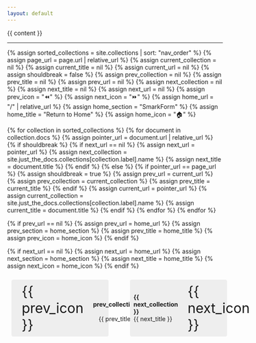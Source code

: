 ```yaml
---
layout: default
---
```




{{ content }}

<hr/>



{% assign sorted_collections = site.collections | sort: "nav_order" %}
{% assign page_url = page.url | relative_url %}
{% assign current_collection = nil %}
{% assign current_title = nil %}
{% assign current_url = nil %}
{% assign shouldbreak = false %}
{% assign prev_collection = nil %}
{% assign prev_title = nil %}
{% assign prev_url = nil %}
{% assign next_collection = nil %}
{% assign next_title = nil %}
{% assign next_url = nil %}
{% assign prev_icon = "⏪" %}
{% assign next_icon = "⏩" %}
{% assign home_url = "/" | relative_url %}
{% assign home_section = "SmarkForm" %}
{% assign home_title = "Return to Home" %}
{% assign home_icon = "🏠" %}

{% for collection in sorted_collections %}
  {% for document in collection.docs %}
   {% assign pointer_url = document.url | relative_url %}
   {% if shouldbreak %}
    {% if next_url == nil %}
     {% assign next_url = pointer_url %}
     {% assign next_collection = site.just_the_docs.collections[collection.label].name %}
     {% assign next_title = document.title %}
    {% endif %}
   {% else %}
    {% if pointer_url == page_url %}
     {% assign shouldbreak = true %}
     {% assign prev_url = current_url %}
     {% assign prev_collection = current_collection %}
     {% assign prev_title = current_title %}
    {% endif %}
    {% assign current_url = pointer_url %}
    {% assign current_collection = site.just_the_docs.collections[collection.label].name %}
    {% assign current_title = document.title %}
   {% endif %}
  {% endfor %}
{% endfor %}

<!-- ](Break Markdown Syntax Hilighting misscompilance)  -->


{% if prev_url == nil %}
 {% assign prev_url = home_url %}
 {% assign prev_section = home_section %}
 {% assign prev_title = home_title %}
 {% assign prev_icon = home_icon %}
{% endif %}

{% if next_url == nil %}
 {% assign next_url = home_url %}
 {% assign next_section = home_section %}
 {% assign next_title = home_title %}
 {% assign next_icon = home_icon %}
{% endif %}


<!-- Style tweaks -->
<!-- ------------ -->

<style>


  /* h1 -> (Page title) */
  /* h2 -> x. */
  /* h3 -> x.y */
  /* h4 -> x.y.z */
  body {
    counter-reset: h2-counter;
  }

  /* Style and increment h2 */
  main>h2 {
    counter-reset: h3-counter;
    counter-increment: h2-counter;
  }
  main>h2::before {
    content: counter(h2-counter) ". ";
  }

  /* Style and increment h3 */
  main>h3 {
    counter-reset: h4-counter;
    counter-increment: h3-counter;
  }
  main>h3::before {
    content: counter(h2-counter) "." counter(h3-counter) ". ";
  }

  /* Style and increment h4 */
  main>h4 {
    counter-increment: h4-counter;
    line-height: 3em;
    font-size: 1.2em !important;
    text-transform: none !important;
  }
  main>h4::before {
    content: counter(h2-counter) "." counter(h3-counter) "." counter(h4-counter) ". ";
  }


  /* (Untested) */
  main>h5, h6 {
    line-height: 3em;
    font-size: 1.2em !important;
    color: #000077;
    text-transform: none !important;
  }
  main>h5::before {
    content: "► ";
  }
  main>h6::before {
    content: "▻ ";
  }



  /* TOC */
  .main-content .chaptertoc>ul {
    margin-left: 1em;
    counter-reset: item-counter;
    list-style: none;
  }

  /* Style and increment top-level list items */
  .main-content .chaptertoc>ul > li {
    counter-reset: subitem-counter;
    counter-increment: item-counter;
    list-style: none !important;
  }
  .main-content .chaptertoc>ul > li::before {
    content: counter(item-counter) ". ";
    font-weight: bold;
    margin-right: 0.5em;
    margin-left: -1.3em !important;
  }

  /* Style and increment second-level list items */
  .main-content .chaptertoc:not(.toplevel)>ul > li > ul {
    counter-reset: subitem-counter;
    list-style: none;
    padding-left: 1.5em;
  }
  .main-content .chaptertoc:not(.toplevel)>ul > li > ul > li {
    counter-reset: subsubitem-counter;
    counter-increment: subitem-counter;
  }
  .main-content .chaptertoc:not(.toplevel)>ul > li > ul > li::before {
    content: counter(item-counter) "." counter(subitem-counter) ". ";
    font-weight: normal;
    margin-right: 0.5em;
    margin-left: -2em !important;
  }

  /* Style and increment third-level list items */
  .main-content .chaptertoc:not(.toplevel)>ul > li > ul > li > ul {
    list-style: none;
    padding-left: 1.5em;
  }
  .main-content .chaptertoc:not(.toplevel)>ul > li > ul > li > ul > li {
    counter-increment: subsubitem-counter;
  }
  .main-content .chaptertoc:not(.toplevel)>ul > li > ul > li > ul > li::before {
    content: counter(item-counter) "." counter(subitem-counter) "." counter(subsubitem-counter) ". ";
    margin-right: 0.5em;
    margin-left: -2.8em !important;
  }







</style>


<!-- Bottom bar -->
<!-- ---------- -->

<style>
.bottom-bar {
    display: flex;
    justify-content: space-between;
    padding: 10px;
    bottom: 0;
    left: 0;
    width: 100%;
}

.bottom-bar .nav-link {
    display: flex;
    align-items: center;
    background: #eee;
    border-radius: .3em;
    max-width: 45%;
}
.bottom-bar .nav-link:hover {
    transform: translate(.1em, .1em);
}

.bottom-bar .nav-link:first-child .icon {
    padding: .5rem .7rem .5rem 1.5rem;
}
.bottom-bar .nav-link:first-child .text {
    padding: .5rem .5rem .5rem .7rem;
    text-align: right;
}
.bottom-bar .nav-link:last-child .icon {
    padding: .5rem 1.5rem .5rem .7rem;
}
.bottom-bar .nav-link:last-child .text {
    padding: .5rem .7rem .5rem .5rem;
    text-align: left;
}

.bottom-bar a
, .bottom-bar a:link
, .bottom-bar a:visited
, .bottom-bar a:hover {
    text-decoration: none;
    display: flex;
    align-items: center;
}

.bottom-bar .icon {
    font-size: 2rem;
    display: flex;
    align-items: center;
    justify-content: center;
}

.bottom-bar .text {
    display: flex;
    flex-direction: column;
}

.bottom-bar .line {
    margin: 0;
    padding: 0;
}
.bottom-bar .bold {
    font-weight: bold;
}

.bottom-bar .prev-page {
    justify-content: flex-start;
}

.bottom-bar .next-page {
    justify-content: flex-end;
}

@media print {
    .bottom-bar {
        display: none;
    }
}
</style>



<div class="bottom-bar">
    <div class="nav-link">
        <a href="{{prev_url}}">
            <div class="icon" role="img" aria-label="">{{ prev_icon }}</div>
            <div class="text">
                <div class="line bold">{{ prev_collection }}</div>
                <div class="line">{{ prev_title }}</div>
            </div>
        </a>
    </div>
    <div class="nav-link">
        <a href="{{next_url}}">
            <div class="text">
                <div class="line bold">{{ next_collection }}</div>
                <div class="line">{{ next_title }}</div>
            </div>
            <div class="icon" role="img" aria-label="">{{ next_icon }}</div>
        </a>
    </div>
</div>
